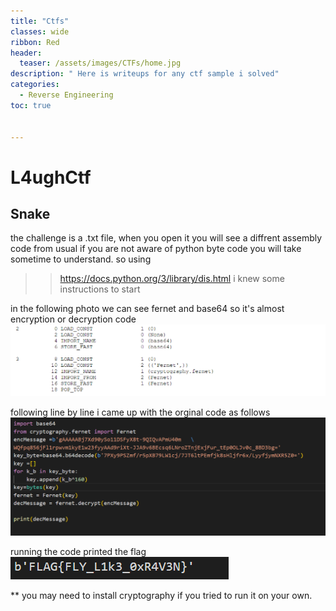 ```yaml
---
title: "Ctfs"
classes: wide
ribbon: Red
header:
  teaser: /assets/images/CTFs/home.jpg
description: " Here is writeups for any ctf sample i solved"
categories:
  - Reverse Engineering
toc: true


---
```


# L4ughCtf

## Snake

the challenge is a .txt file, when you open it you will see a diffrent assembly code from usual
if you are not aware of python byte code you will take sometime to understand.
so using 
>> https://docs.python.org/3/library/dis.html
i knew some instructions to start

in the following photo we can see fernet and base64 so it's almost encryption or decryption code 
![](/assets/images/CTFs/L4ugh1.PNG)

following line by line i came up with the orginal code as follows
![](/assets/images/CTFs/L4ugh2.PNG)

running the code printed the flag
![](/assets/images/CTFs/L4ugh3.PNG)

** you may need to install cryptography if you tried to run it on your own.
